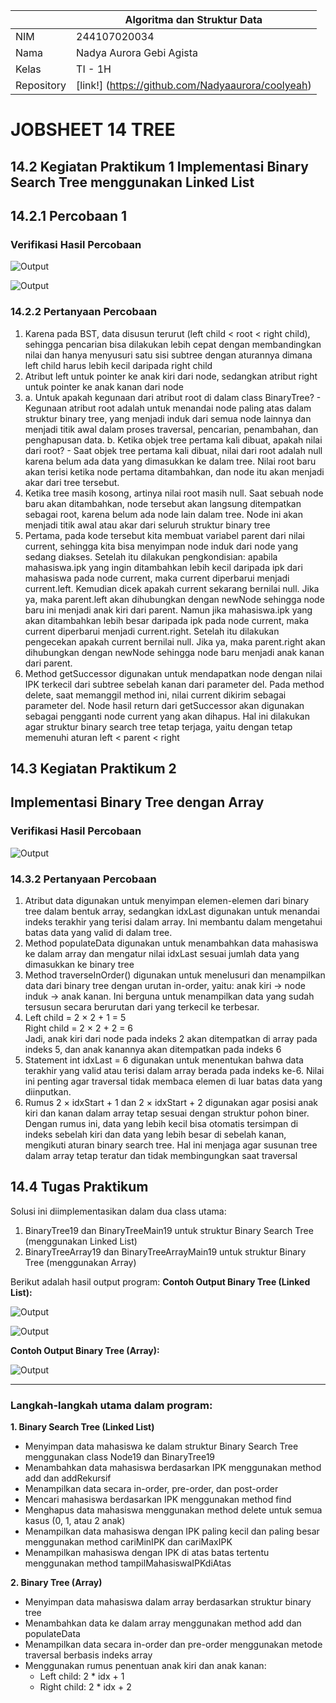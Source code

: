 
|  | Algoritma dan Struktur Data |
|--|--|
|NIM  | 244107020034  |
|Nama | Nadya Aurora Gebi Agista |
|Kelas | TI - 1H |
|Repository| [link!] (https://github.com/Nadyaaurora/coolyeah)

# JOBSHEET 14 TREE
## 14.2 Kegiatan Praktikum 1 Implementasi Binary Search Tree menggunakan Linked List
## 14.2.1 Percobaan 1
### Verifikasi Hasil Percobaan
![Output](../img/P1(1).png)

![Output](../img/P1(2).png)

### 14.2.2 Pertanyaan Percobaan
1. Karena pada BST, data disusun terurut (left child < root < right child), sehingga pencarian bisa dilakukan lebih cepat dengan membandingkan nilai dan hanya menyusuri satu sisi subtree dengan aturannya dimana left child harus lebih kecil daripada right child
2. Atribut left untuk pointer ke anak kiri dari node, sedangkan atribut right untuk pointer ke anak kanan dari node
3. a. Untuk apakah kegunaan dari atribut root di dalam class BinaryTree? 
		- Kegunaan atribut root adalah untuk menandai node paling atas dalam struktur binary tree, yang menjadi induk dari semua node lainnya dan menjadi titik awal dalam proses traversal, pencarian, penambahan, dan penghapusan data.
	b. Ketika objek tree pertama kali dibuat, apakah nilai dari root?
		- Saat objek tree pertama kali dibuat, nilai dari root adalah null karena belum ada data yang dimasukkan ke dalam tree. Nilai root baru akan terisi ketika node pertama ditambahkan, dan node itu akan menjadi akar dari tree tersebut.
4. Ketika tree masih kosong, artinya nilai root masih null. Saat sebuah node baru akan ditambahkan, node tersebut akan langsung ditempatkan sebagai root, karena belum ada node lain dalam tree. Node ini akan menjadi titik awal atau akar dari seluruh struktur binary tree
5. Pertama, pada kode tersebut kita membuat variabel parent dari nilai current, sehingga kita bisa menyimpan node induk dari node yang sedang diakses. Setelah itu dilakukan pengkondisian: apabila mahasiswa.ipk yang ingin ditambahkan lebih kecil daripada ipk dari mahasiswa pada node current, maka current diperbarui menjadi current.left. Kemudian dicek apakah current sekarang bernilai null. Jika ya, maka parent.left akan dihubungkan dengan newNode sehingga node baru ini menjadi anak kiri dari parent. Namun jika mahasiswa.ipk yang akan ditambahkan lebih besar daripada ipk pada node current, maka current diperbarui menjadi current.right. Setelah itu dilakukan pengecekan apakah current bernilai null. Jika ya, maka parent.right akan dihubungkan dengan newNode sehingga node baru menjadi anak kanan dari parent.
6. Method getSuccessor digunakan untuk mendapatkan node dengan nilai IPK terkecil dari subtree sebelah kanan dari parameter del. Pada method delete, saat memanggil method ini, nilai current dikirim sebagai parameter del. Node hasil return dari getSuccessor akan digunakan sebagai pengganti node current yang akan dihapus. Hal ini dilakukan agar struktur binary search tree tetap terjaga, yaitu dengan tetap memenuhi aturan left < parent < right

## 14.3 Kegiatan Praktikum 2
## Implementasi Binary Tree dengan Array 
### Verifikasi Hasil Percobaan
![Output](../img/P2.png)

### 14.3.2 Pertanyaan Percobaan
1. Atribut data digunakan untuk menyimpan elemen-elemen dari binary tree dalam bentuk array, sedangkan idxLast digunakan untuk menandai indeks terakhir yang terisi dalam array. Ini membantu dalam mengetahui batas data yang valid di dalam tree.
2. Method populateData digunakan untuk menambahkan data mahasiswa ke dalam array dan mengatur nilai idxLast sesuai jumlah data yang dimasukkan ke binary tree
3. Method traverseInOrder() digunakan untuk menelusuri dan menampilkan data dari binary tree dengan urutan in-order, yaitu: anak kiri → node induk → anak kanan. Ini berguna untuk menampilkan data yang sudah tersusun secara berurutan dari yang terkecil ke terbesar.
4. Left child = 2 × 2 + 1 = 5  
Right child = 2 × 2 + 2 = 6  
Jadi, anak kiri dari node pada indeks 2 akan ditempatkan di array pada indeks 5, dan anak kanannya akan ditempatkan pada indeks 6
5. Statement int idxLast = 6 digunakan untuk menentukan bahwa data terakhir yang valid atau terisi dalam array berada pada indeks ke-6. Nilai ini penting agar traversal tidak membaca elemen di luar batas data yang diinputkan.
6. Rumus 2 × idxStart + 1 dan 2 × idxStart + 2 digunakan agar posisi anak kiri dan kanan dalam array tetap sesuai dengan struktur pohon biner. Dengan rumus ini, data yang lebih kecil bisa otomatis tersimpan di indeks sebelah kiri dan data yang lebih besar di sebelah kanan, mengikuti aturan binary search tree. Hal ini menjaga agar susunan tree dalam array tetap teratur dan tidak membingungkan saat traversal

## 14.4 Tugas Praktikum
Solusi ini diimplementasikan dalam dua class utama:
1.  BinaryTree19 dan BinaryTreeMain19 untuk struktur Binary Search Tree (menggunakan Linked List)
2.  BinaryTreeArray19 dan BinaryTreeArrayMain19 untuk struktur Binary Tree (menggunakan Array)
    
Berikut adalah hasil output program:
**Contoh Output Binary Tree (Linked List):**

  ![Output](../img/BinaryTree(1).png)
  
  ![Output](../img/BinaryTree(2).png)

**Contoh Output Binary Tree (Array):**

  ![Output](../img/TugasArray.png)

----------

### Langkah-langkah utama dalam program:

**1. Binary Search Tree (Linked List)**

- Menyimpan data mahasiswa ke dalam struktur Binary Search Tree menggunakan class Node19 dan BinaryTree19
- Menambahkan data mahasiswa berdasarkan IPK menggunakan method add dan addRekursif
- Menampilkan data secara in-order, pre-order, dan post-order
- Mencari mahasiswa berdasarkan IPK menggunakan method find
- Menghapus data mahasiswa menggunakan method delete untuk semua kasus (0, 1, atau 2 anak)
- Menampilkan data mahasiswa dengan IPK paling kecil dan paling besar menggunakan method cariMinIPK dan cariMaxIPK
- Menampilkan mahasiswa dengan IPK di atas batas tertentu menggunakan method tampilMahasiswaIPKdiAtas
    

**2. Binary Tree (Array)**
- Menyimpan data mahasiswa dalam array berdasarkan struktur binary tree
- Menambahkan data ke dalam array menggunakan method add dan populateData
- Menampilkan data secara in-order dan pre-order menggunakan metode traversal berbasis indeks array
- Menggunakan rumus penentuan anak kiri dan anak kanan:
    -   Left child: 2 * idx + 1
    -   Right child: 2 * idx + 2